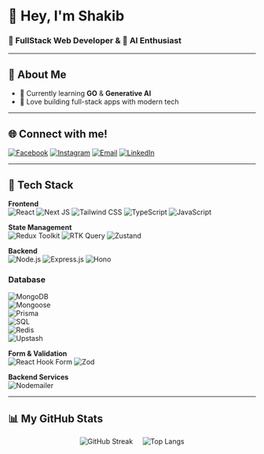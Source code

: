 # 👋 Hey, I'm Shakib  
### 🚀 FullStack Web Developer & 🧠 AI Enthusiast

---

## 💫 About Me  
- 🌱 Currently learning **GO** & **Generative AI** 
- 🧩 Love building full-stack apps with modern tech 

---

## 🌐 Connect with me!  
[![Facebook](https://img.shields.io/badge/Facebook-%231877F2.svg?logo=Facebook&logoColor=white)](https://facebook.com/shakib.dewan.984)
[![Instagram](https://img.shields.io/badge/Instagram-%23E4405F.svg?logo=Instagram&logoColor=white)](https://instagram.com/d1__shakib)
[![Email](https://img.shields.io/badge/Email-D14836?logo=gmail&logoColor=white)](mailto:shakib.devv@gmail.com)
[![LinkedIn](https://img.shields.io/badge/LinkedIn-%230077B5.svg?logo=linkedin&logoColor=white)](https://www.linkedin.com/in/dewan-md-shakib-al-mujib-892900372)

---

## 🧠 Tech Stack  

**Frontend**  
![React](https://img.shields.io/badge/React-%2320232a.svg?style=for-the-badge&logo=react&logoColor=%2361DAFB)
![Next JS](https://img.shields.io/badge/Next-black?style=for-the-badge&logo=next.js&logoColor=white)
![Tailwind CSS](https://img.shields.io/badge/TailwindCSS-%2338B2AC.svg?style=for-the-badge&logo=tailwind-css&logoColor=white)
![TypeScript](https://img.shields.io/badge/TypeScript-%23007acc.svg?style=for-the-badge&logo=typescript&logoColor=white)
![JavaScript](https://img.shields.io/badge/JavaScript-%23f7df1e.svg?style=for-the-badge&logo=javascript&logoColor=black)

**State Management**  
![Redux Toolkit](https://img.shields.io/badge/Redux%20Toolkit-%23764ABC.svg?style=for-the-badge&logo=redux&logoColor=white)
![RTK Query](https://img.shields.io/badge/RTK%20Query-%23764ABC.svg?style=for-the-badge&logo=redux&logoColor=white)
![Zustand](https://img.shields.io/badge/Zustand-%2320232a.svg?style=for-the-badge&logo=react&logoColor=white)

**Backend**  
![Node.js](https://img.shields.io/badge/Node.js-%23339933.svg?style=for-the-badge&logo=node.js&logoColor=white)
![Express.js](https://img.shields.io/badge/Express-%23404d59.svg?style=for-the-badge&logo=express&logoColor=white)
![Hono](https://img.shields.io/badge/Hono-%23E36002.svg?style=for-the-badge&logo=hono&logoColor=white)

### **Database**  
![MongoDB](https://img.shields.io/badge/MongoDB-%2347A248.svg?style=for-the-badge&logo=mongodb&logoColor=white)  
![Mongoose](https://img.shields.io/badge/Mongoose-%23880000.svg?style=for-the-badge&logo=mongoose&logoColor=white)  
![Prisma](https://img.shields.io/badge/Prisma-%23000000.svg?style=for-the-badge&logo=prisma&logoColor=white)  
![SQL](https://img.shields.io/badge/SQL-%230074D9.svg?style=for-the-badge&logo=mysql&logoColor=white)  
![Redis](https://img.shields.io/badge/Redis-%23DC382D.svg?style=for-the-badge&logo=redis&logoColor=white)  
![Upstash](https://img.shields.io/badge/Upstash-%23000000.svg?style=for-the-badge&logo=upstash&logoColor=white)

**Form & Validation**  
![React Hook Form](https://img.shields.io/badge/React_Hook_Form-%23EC5990.svg?style=for-the-badge&logo=reacthookform&logoColor=white)
![Zod](https://img.shields.io/badge/Zod-292929?style=for-the-badge&logoColor=white)

**Backend Services**  
![Nodemailer](https://img.shields.io/badge/Nodemailer-246?style=for-the-badge&logo=nodemailer&logoColor=white)

---

## 📊 My GitHub Stats
<div align="center" style="display: flex; justify-content: center; gap: 20px; flex-wrap: wrap;">
  
  <!-- GitHub Streak -->
  <img src="https://github-readme-streak-stats-psi-seven.vercel.app/?user=Dewanshakib&theme=radical&hide_border=false" alt="GitHub Streak" />

  <!-- Top Languages -->
  <img src="https://github-readme-stats.vercel.app/api/top-langs/?username=Dewanshakib&layout=compact&theme=radical&hide_border=false&v=1" alt="Top Langs" />

</div>






